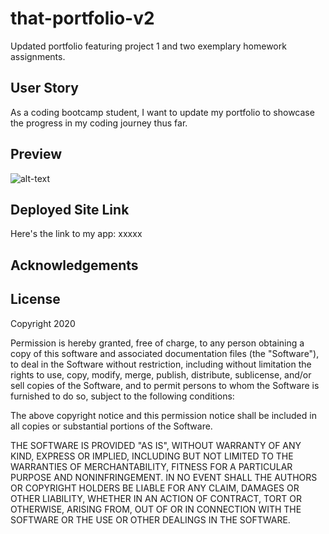 # that-portfolio-v2
Updated portfolio featuring project 1 and two exemplary homework assignments.
## User Story
As a coding bootcamp student, I want to update my portfolio to showcase the progress in my coding journey thus far. 



## Preview
![alt-text](xxxxxx.GIF)

## Deployed Site Link
Here's the link to my app: xxxxx

## Acknowledgements

## License
Copyright 2020 <COPYRIGHT Jeneth Diesta>

Permission is hereby granted, free of charge, to any person obtaining a copy of this software and associated documentation files (the "Software"), to deal in the Software without restriction, including without limitation the rights to use, copy, modify, merge, publish, distribute, sublicense, and/or sell copies of the Software, and to permit persons to whom the Software is furnished to do so, subject to the following conditions:

The above copyright notice and this permission notice shall be included in all copies or substantial portions of the Software.

THE SOFTWARE IS PROVIDED "AS IS", WITHOUT WARRANTY OF ANY KIND, EXPRESS OR IMPLIED, INCLUDING BUT NOT LIMITED TO THE WARRANTIES OF MERCHANTABILITY, FITNESS FOR A PARTICULAR PURPOSE AND NONINFRINGEMENT. IN NO EVENT SHALL THE AUTHORS OR COPYRIGHT HOLDERS BE LIABLE FOR ANY CLAIM, DAMAGES OR OTHER LIABILITY, WHETHER IN AN ACTION OF CONTRACT, TORT OR OTHERWISE, ARISING FROM, OUT OF OR IN CONNECTION WITH THE SOFTWARE OR THE USE OR OTHER DEALINGS IN THE SOFTWARE.

 
